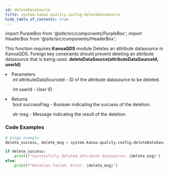 ```yaml
---
id: deleteDataSource
title: system.kanoa.quality.config.deleteDataSource
hide_table_of_contents: true
---
```


import PurpleBox from '@site/src/components/PurpleBox';
import HeaderBox from '@site/src/components/HeaderBox';

<PurpleBox>This function requires <b>KanoaQDS</b> module</PurpleBox>
<HeaderBox header="Description">Deletes an attribute datasource in KanoaQDS. Foreign key constraints should prevent deleting an attribute datasource that is being used.</HeaderBox>
<HeaderBox header="Syntax">
    <b>deleteDataSource(attributeDataSourceId, userId)</b>
    <li> Parameters <br />
        <ul>int attributeDataSourceId - ID of the attribute datasource to be deleted.</ul>
        <ul>int userId - User ID</ul>
    </li>
    <li> Returns <br />
        <ul>bool successFlag - Boolean indicating the success of the deletion.</ul>
        <ul>str msg - Message indicating the result of the deletion.</ul>
    </li>
</HeaderBox>

### Code Examples
```python
# Usage example
delete_success, delete_msg = system.kanoa.quality.config.deleteDataSource(attributeDataSourceId=67, userId=123)

if delete_success:
    print(f"Successfully deleted attribute datasource: {delete_msg}")
else:
    print(f"Deletion failed. Error: {delete_msg}")